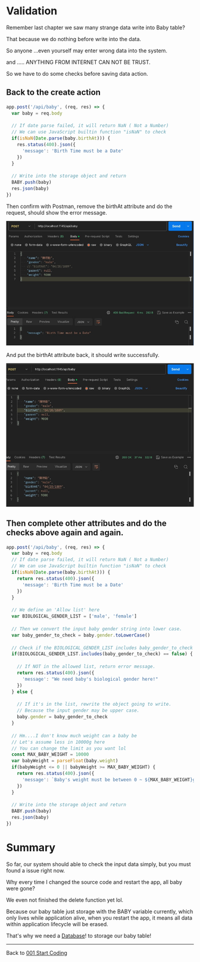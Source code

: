 # Validation

Remember last chapter we saw many strange data write into Baby table?

That because we do nothing before write into the data.

So anyone ...even yourself may enter wrong data into the system.

and ..... ANYTHING FROM INTERNET CAN NOT BE TRUST.

So we have to do some checks before saving data action.

## Back to the create action

```javascript
app.post('/api/baby', (req, res) => {
  var baby = req.body

  // If date parse failed, it will return NaN ( Not a Number)
  // We can use JavaScript builtin function "isNaN" to check
  if(isNaN(Date.parse(baby.birthAt))) {
    res.status(400).json({
      'message': 'Birth Time must be a Date'
    })
  }

  // Write into the storage object and return 
  BABY.push(baby)
  res.json(baby)
})
```

Then confirm with Postman, remove the birthAt attribute and do the request, should show the error message.

![](https://github.com/zackexplosion/Baby-Hospital/blob/main/screenshots/003.jpg?raw=true)

And put the birthAt attribute back, it should write successfully.

![](https://github.com/zackexplosion/Baby-Hospital/blob/main/screenshots/004.jpg?raw=true)

## Then complete other attributes and do the checks above again and again.

```javascript
app.post('/api/baby', (req, res) => {
  var baby = req.body
  // If date parse failed, it will return NaN ( Not a Number)
  // We can use JavaScript builtin function "isNaN" to check
  if(isNaN(Date.parse(baby.birthAt))) {
    return res.status(400).json({
      'message': 'Birth Time must be a Date'
    })
  }

  // We define an 'Allow list' here
  var BIOLOGICAL_GENDER_LIST = ['male', 'female']

  // Then we convert the input baby gender string into lower case.
  var baby_gender_to_check = baby.gender.toLowerCase()

  // Check if the BIOLOGICAL_GENDER_LIST includes baby_gender_to_check or not
  if(BIOLOGICAL_GENDER_LIST.includes(baby_gender_to_check) == false) {

    // If NOT in the allowed list, return error message.
    return res.status(400).json({
      'message': "We need baby's biological gender here!"
    })
  } else {

    // If it's in the list, rewrite the object going to write.
    // Because the input gender may be upper case.
    baby.gender = baby_gender_to_check
  }

  // Hm....I don't know much weight can a baby be
  // Let's assume less in 10000g here
  // You can change the limit as you want lol
  const MAX_BABY_WEIGHT = 10000
  var babyWeight = parseFloat(baby.weight)
  if(babyWeight <= 0 || babyWeight >= MAX_BABY_WEIGHT) {
    return res.status(400).json({
      'message': `Baby's weight must be between 0 ~ ${MAX_BABY_WEIGHT}g`
    })
  }

  // Write into the storage object and return 
  BABY.push(baby)
  res.json(baby)
})
```

# Summary

So far, our system should able to check the input data simply, but you must found a issue right now.

Why every time I changed the source code and restart the app, all baby were gone?

We even not finished the delete function yet lol.

Because our baby table just storage with the BABY variable currently, which only lives while application alive, when you restart the app, it means all data within application lifecycle will be erased.

That's why we need a [Database](./003_connect_to_database.md)! to storage our baby table!

---

Back to [001 Start Coding](../001_start_coding.md)


